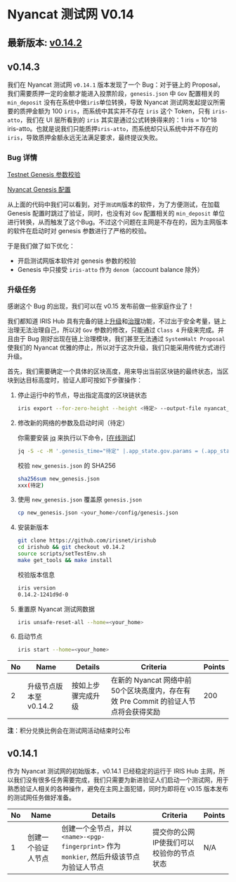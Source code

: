 # Nyancat 测试网 V0.14

## 最新版本: [v0.14.2](https://github.com/irisnet/irishub/releases/tag/v0.14.3)

## v0.14.3

我们在 Nyancat 测试网 `v0.14.1` 版本发现了一个 Bug：对于链上的 Proposal，我们需要质押一定的金额才能进入投票阶段，`genesis.json` 中 `Gov` 配置相关的 `min_deposit` 没有在系统中做`iris`单位转换，导致 Nyancat 测试网发起提议所需要的质押金额为 100 `iris`，而系统中其实并不存在 `iris` 这个 Token，只有 `iris-atto`，我们在 UI 层所看到的 `iris` 其实是通过公式转换得来的：1 iris = 10^18 iris-atto。也就是说我们只能质押`iris-atto`，而系统却只认系统中并不存在的 `iris`，导致质押金额永远无法满足要求，最终提议失败。

### Bug 详情

[Testnet Genesis 参数校验](https://github.com/irisnet/irishub/blob/v0.14.1/modules/gov/params.go#L362)

[Nyancat Genesis 配置](../config/genesis.json#L90)

从上面的代码中我们可以看到，对于`测试网`版本的软件，为了方便测试，在加载 Genesis 配置时跳过了验证，同时，也没有对 `Gov` 配置相关的 `min_deposit` 单位进行转换，从而触发了这个Bug。不过这个问题在主网是不存在的，因为主网版本的软件在启动时对 genesis 参数进行了严格的校验。

于是我们做了如下优化：

- 开启测试网版本软件对 genesis 参数的校验
- Genesis 中只接受 `iris-atto` 作为 `denom`（account balance 除外）

### 升级任务

感谢这个 Bug 的出现，我们可以在 v0.15 发布前做一些家庭作业了！

我们都知道 IRIS Hub 具有完备的链上[升级](https://www.irisnet.org/docs/zh/features/upgrade.html)和[治理](https://www.irisnet.org/docs/zh/features/governance.html)功能，不过出于安全考量，链上治理无法治理自己，所以对 `Gov` 参数的修改，只能通过 `Class 4` 升级来完成。并且由于 Bug 刚好出现在链上治理模块，我们甚至无法通过 `SystemHalt Proposal` 使我们的 Nyancat 优雅的停止，所以对于这次升级，我们只能采用传统方式进行升级。

首先，我们需要确定一个具体的区块高度，用来导出当前区块链的最终状态，当区块到达目标高度时，验证人即可按如下步骤操作：

1. 停止运行中的节点，导出指定高度的区块链状态

    ```bash
    iris export --for-zero-height --height <待定> --output-file nyancat_export.json
    ```

2. 修改新的网络的参数及启动时间（待定）

    你需要安装 [jq](https://stedolan.github.io/jq/) 来执行以下命令，[[在线测试](https://jqplay.org/s/9QSR4xq_TX)]

    ```bash
    jq -S -c -M '.genesis_time="待定" |.app_state.gov.params = (.app_state.gov.params | .critical_min_deposit[0] = {"denom": "iris-atto", "amount": "100000000000000000000"}|.important_min_deposit[0] = {"denom": "iris-atto", "amount": "100000000000000000000"}|.normal_min_deposit[0] = {"denom": "iris-atto", "amount": "50000000000000000000"})' nyancat_export.json > new_genesis.json
    ```

    校验 `new_genesis.json` 的 SHA256

    ```bash
    sha256sum new_genesis.json
    xxx(待定)
    ```

3. 使用 `new_genesis.json` 覆盖原 `genesis.json`

    ```bash
    cp new_genesis.json <your_home>/config/genesis.json
    ```

4. 安装新版本

    ```bash
    git clone https://github.com/irisnet/irishub
    cd irishub && git checkout v0.14.2
    source scripts/setTestEnv.sh
    make get_tools && make install
    ```

    校验版本信息

    ```bash
    iris version
    0.14.2-1241d9d-0
    ```

5. 重置原 Nyancat 测试网数据

    ```bash
    iris unsafe-reset-all --home=<your_home>
    ```

6. 启动节点

    ```bash
    iris start --home=<your_home>
    ```

| No   | Name                                           | Details                                                      | Criteria                                                     | Points |
| ---- | ---------------------------------------------- | ------------------------------------------------------------ | ------------------------------------------------------------ | ------ |
| 2    | 升级节点版本至 v0.14.2 | 按如上步骤完成升级  | 在新的 Nyancat 网络中前50个区块高度内，存在有效 Pre Commit 的验证人节点将会获得奖励| 200    |

**注**：积分兑换比例会在测试网活动结束时公布

## v0.14.1

作为 Nyancat 测试网的初始版本，v0.14.1 已经稳定的运行于 IRIS Hub 主网，所以我们没有很多任务需要完成，我们只需要为新进验证人们启动一个测试网，用于熟悉验证人相关的各种操作，避免在主网上面犯错，同时为即将在 v0.15 版本发布的测试网任务做好准备。

| No   | Name                                           | Details                                                      | Criteria                                                     | Points |
| ---- | ---------------------------------------------- | ------------------------------------------------------------ | ------------------------------------------------------------ | ------ |
| 1    | 创建一个验证人节点                                | 创建一个全节点，并以 `<name>-<pgp-fingerprint>` 作为 `monkier`, 然后升级该节点为验证人节点 | 提交你的公网IP使我们可以校验你的节点状态      | N/A    |
